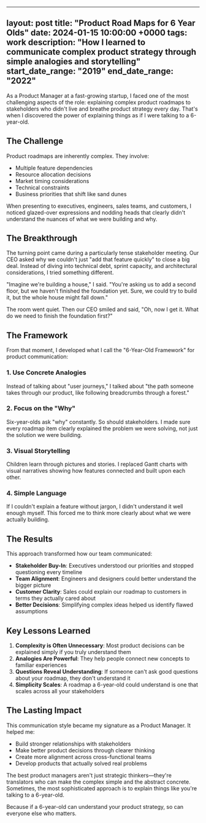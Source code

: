 
---
layout: post
title: "Product Road Maps for 6 Year Olds"
date: 2024-01-15 10:00:00 +0000
tags: work
description: "How I learned to communicate complex product strategy through simple analogies and storytelling"
start_date_range: "2019"
end_date_range: "2022"
---

As a Product Manager at a fast-growing startup, I faced one of the most challenging aspects of the role: explaining complex product roadmaps to stakeholders who didn't live and breathe product strategy every day. That's when I discovered the power of explaining things as if I were talking to a 6-year-old.

## The Challenge

Product roadmaps are inherently complex. They involve:
- Multiple feature dependencies
- Resource allocation decisions
- Market timing considerations
- Technical constraints
- Business priorities that shift like sand dunes

When presenting to executives, engineers, sales teams, and customers, I noticed glazed-over expressions and nodding heads that clearly didn't understand the nuances of what we were building and why.

## The Breakthrough

The turning point came during a particularly tense stakeholder meeting. Our CEO asked why we couldn't just "add that feature quickly" to close a big deal. Instead of diving into technical debt, sprint capacity, and architectural considerations, I tried something different.

"Imagine we're building a house," I said. "You're asking us to add a second floor, but we haven't finished the foundation yet. Sure, we could try to build it, but the whole house might fall down."

The room went quiet. Then our CEO smiled and said, "Oh, now I get it. What do we need to finish the foundation first?"

## The Framework

From that moment, I developed what I call the "6-Year-Old Framework" for product communication:

### 1. Use Concrete Analogies
Instead of talking about "user journeys," I talked about "the path someone takes through our product, like following breadcrumbs through a forest."

### 2. Focus on the "Why"
Six-year-olds ask "why" constantly. So should stakeholders. I made sure every roadmap item clearly explained the problem we were solving, not just the solution we were building.

### 3. Visual Storytelling
Children learn through pictures and stories. I replaced Gantt charts with visual narratives showing how features connected and built upon each other.

### 4. Simple Language
If I couldn't explain a feature without jargon, I didn't understand it well enough myself. This forced me to think more clearly about what we were actually building.

## The Results

This approach transformed how our team communicated:

- **Stakeholder Buy-In**: Executives understood our priorities and stopped questioning every timeline
- **Team Alignment**: Engineers and designers could better understand the bigger picture
- **Customer Clarity**: Sales could explain our roadmap to customers in terms they actually cared about
- **Better Decisions**: Simplifying complex ideas helped us identify flawed assumptions

## Key Lessons Learned

1. **Complexity is Often Unnecessary**: Most product decisions can be explained simply if you truly understand them
2. **Analogies Are Powerful**: They help people connect new concepts to familiar experiences
3. **Questions Reveal Understanding**: If someone can't ask good questions about your roadmap, they don't understand it
4. **Simplicity Scales**: A roadmap a 6-year-old could understand is one that scales across all your stakeholders

## The Lasting Impact

This communication style became my signature as a Product Manager. It helped me:
- Build stronger relationships with stakeholders
- Make better product decisions through clearer thinking
- Create more alignment across cross-functional teams
- Develop products that actually solved real problems

The best product managers aren't just strategic thinkers—they're translators who can make the complex simple and the abstract concrete. Sometimes, the most sophisticated approach is to explain things like you're talking to a 6-year-old.

Because if a 6-year-old can understand your product strategy, so can everyone else who matters.
